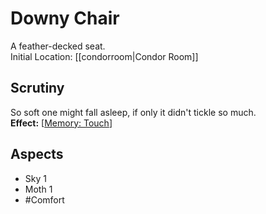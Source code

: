# Downy Chair
A feather-decked seat.<br>Initial Location: [[condorroom|Condor Room]]
## Scrutiny
So soft one might fall asleep, if only it didn't tickle so much.<br>**Effect:** [[Memory: Touch](https://uadaf.theevilroot.xyz/rowenarium/element/mem.touch)]
## Aspects
- Sky 1
- Moth 1
- #Comfort 